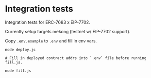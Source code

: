 # Integration tests

Integration tests for ERC-7683 x EIP-7702. 

Currently setup targets mekong (testnet w/ EIP-7702 support). 

Copy `.env.example` to `.env` and fill in env vars.

```shell
node deploy.js

# Fill in deployed contract addrs into `.env` file before running fill.js.

node fill.js
```
